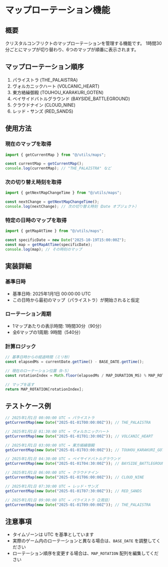 # マップローテーション機能

## 概要

クリスタルコンフリクトのマップローテーションを管理する機能です。
1時間30分ごとにマップが切り替わり、6つのマップが順番に表示されます。

## マップローテーション順序

1. パライストラ (THE_PALAISTRA)
2. ヴォルカニックハート (VOLCANIC_HEART)
3. 東方絡繰御殿 (TOUHOU_KARAKURI_GOTEN)
4. ベイサイドバトルグラウンド (BAYSIDE_BATTLEGROUND)
5. クラウドナイン (CLOUD_NINE)
6. レッド・サンズ (RED_SANDS)

## 使用方法

### 現在のマップを取得

```typescript
import { getCurrentMap } from "@/utils/maps";

const currentMap = getCurrentMap();
console.log(currentMap); // "THE_PALAISTRA" など
```

### 次の切り替え時刻を取得

```typescript
import { getNextMapChangeTime } from "@/utils/maps";

const nextChange = getNextMapChangeTime();
console.log(nextChange); // 次の切り替え時刻（Date オブジェクト）
```

### 特定の日時のマップを取得

```typescript
import { getMapAtTime } from "@/utils/maps";

const specificDate = new Date("2025-10-19T15:00:00Z");
const map = getMapAtTime(specificDate);
console.log(map); // その時刻のマップ
```

## 実装詳細

### 基準日時

- 基準日時: 2025年1月1日 00:00:00 UTC
- この日時から最初のマップ（パライストラ）が開始されると仮定

### ローテーション周期

- 1マップあたりの表示時間: 1時間30分（90分）
- 全6マップの1周期: 9時間（540分）

### 計算ロジック

```typescript
// 基準日時からの経過時間（ミリ秒）
const elapsedMs = currentDate.getTime() - BASE_DATE.getTime();

// 現在のローテーション位置（0-5）
const rotationIndex = Math.floor(elapsedMs / MAP_DURATION_MS) % MAP_ROTATION.length;

// マップを返す
return MAP_ROTATION[rotationIndex];
```

## テストケース例

```typescript
// 2025年1月1日 00:00:00 UTC → パライストラ
getCurrentMap(new Date("2025-01-01T00:00:00Z")); // THE_PALAISTRA

// 2025年1月1日 01:30:00 UTC → ヴォルカニックハート
getCurrentMap(new Date("2025-01-01T01:30:00Z")); // VOLCANIC_HEART

// 2025年1月1日 03:00:00 UTC → 東方絡繰御殿
getCurrentMap(new Date("2025-01-01T03:00:00Z")); // TOUHOU_KARAKURI_GOTEN

// 2025年1月1日 04:30:00 UTC → ベイサイドバトルグラウンド
getCurrentMap(new Date("2025-01-01T04:30:00Z")); // BAYSIDE_BATTLEGROUND

// 2025年1月1日 06:00:00 UTC → クラウドナイン
getCurrentMap(new Date("2025-01-01T06:00:00Z")); // CLOUD_NINE

// 2025年1月1日 07:30:00 UTC → レッド・サンズ
getCurrentMap(new Date("2025-01-01T07:30:00Z")); // RED_SANDS

// 2025年1月1日 09:00:00 UTC → パライストラ（2周目）
getCurrentMap(new Date("2025-01-01T09:00:00Z")); // THE_PALAISTRA
```

## 注意事項

- タイムゾーンは UTC を基準としています
- 実際のゲーム内のローテーションと異なる場合は、`BASE_DATE` を調整してください
- ローテーション順序を変更する場合は、`MAP_ROTATION` 配列を編集してください

